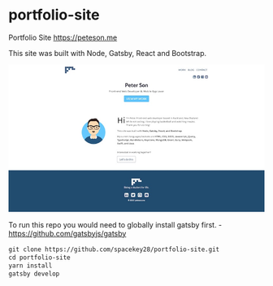 # portfolio-site
Portfolio Site
https://peteson.me

This site was built with Node, Gatsby, React and Bootstrap.

![Screenshot](peteson-me-screenshot.jpg)

To run this repo you would need to globally install gatsby first. - https://github.com/gatsbyjs/gatsby

```
git clone https://github.com/spacekey28/portfolio-site.git
cd portfolio-site
yarn install
gatsby develop
```
